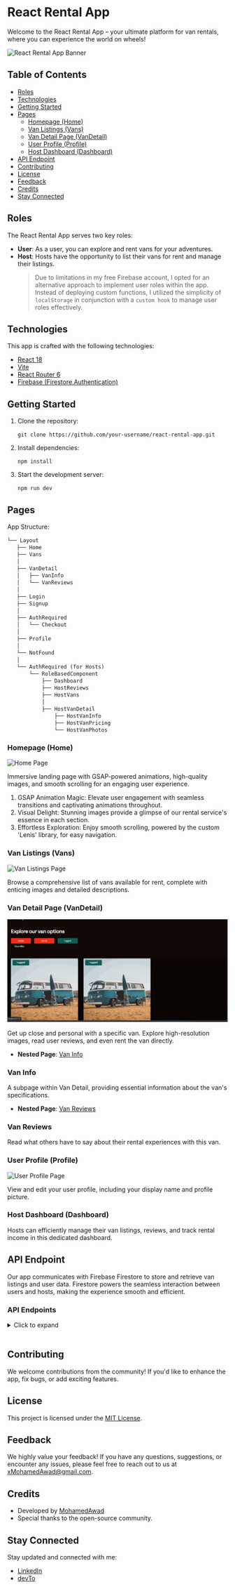 # React Rental App

Welcome to the React Rental App – your ultimate platform for van rentals, where you can experience the world on wheels!

![React Rental App Banner](https://github.com/xMohamedAwad/rentalGifs/blob/main/full.gif)

## Table of Contents

- [Roles](#roles)
- [Technologies](#technologies)
- [Getting Started](#getting-started)
- [Pages](#pages)
  - [Homepage (Home)](#homepage-home)
  - [Van Listings (Vans)](#van-listings-vans)
  - [Van Detail Page (VanDetail)](#van-detail-page-vandetail)
  - [User Profile (Profile)](#user-profile-profile)
  - [Host Dashboard (Dashboard)](#host-dashboard-dashboard)
- [API Endpoint](#api-endpoint)
- [Contributing](#contributing)
- [License](#license)
- [Feedback](#feedback)
- [Credits](#credits)
- [Stay Connected](#stay-connected)

## Roles

The React Rental App serves two key roles:

- **User**: As a user, you can explore and rent vans for your adventures.
- **Host**: Hosts have the opportunity to list their vans for rent and manage their listings.
  > Due to limitations in my free Firebase account, I opted for an alternative approach to implement user roles within the app. Instead of deploying custom functions, I utilized the simplicity of `localStorage` in conjunction with a `custom hook` to manage user roles effectively.

## Technologies

This app is crafted with the following technologies:

- [React 18](https://reactjs.org/)
- [Vite](https://vitejs.dev/)
- [React Router 6](https://reactrouter.com/)
- [Firebase (Firestore,Authentication)](https://firebase.google.com/docs/firestore)

## Getting Started

1. Clone the repository:

   ```shell
   git clone https://github.com/your-username/react-rental-app.git
   ```

2. Install dependencies:

   ```shell
   npm install
   ```

3. Start the development server:

   ```shell
   npm run dev
   ```

## Pages

App Structure:

```
└── Layout
   ├── Home
   ├── Vans
   │
   ├── VanDetail
   │   ├── VanInfo
   │   └── VanReviews
   │
   ├── Login
   ├── Signup
   │
   ├── AuthRequired
   │   └── Checkout
   │
   ├── Profile
   │
   └── NotFound
   │
   └── AuthRequired (for Hosts)
       └── RoleBasedComponent
           ├── Dashboard
           ├── HostReviews
           ├── HostVans
           │
           ├── HostVanDetail
               ├── HostVanInfo
               ├── HostVanPricing
               └── HostVanPhotos

```

### Homepage (Home)

![Home Page](https://github.com/xMohamedAwad/rentalGifs/blob/main/Home.gif)

Immersive landing page with GSAP-powered animations, high-quality images, and smooth scrolling for an engaging user experience.

1. GSAP Animation Magic: Elevate user engagement with seamless transitions and captivating animations throughout.
2. Visual Delight: Stunning images provide a glimpse of our rental service's essence in each section.
3. Effortless Exploration: Enjoy smooth scrolling, powered by the custom 'Lenis' library, for easy navigation.

### Van Listings (Vans)

![Van Listings Page](https://github.com/xMohamedAwad/rentalGifs/blob/main/Vanlist.gif)

Browse a comprehensive list of vans available for rent, complete with enticing images and detailed descriptions.

### Van Detail Page (VanDetail)

![Van Detail Page](https://github.com/xMohamedAwad/rentalGifs/blob/main/VanItem.gif)

Get up close and personal with a specific van. Explore high-resolution images, read user reviews, and even rent the van directly.

- **Nested Page**: [Van Info](#van-info)

### Van Info

A subpage within Van Detail, providing essential information about the van's specifications.

- **Nested Page**: [Van Reviews](#van-reviews)

### Van Reviews

Read what others have to say about their rental experiences with this van.

### User Profile (Profile)

![User Profile Page](https://github.com/xMohamedAwad/rentalGifs/blob/main/Host.gif)

View and edit your user profile, including your display name and profile picture.

### Host Dashboard (Dashboard)

Hosts can efficiently manage their van listings, reviews, and track rental income in this dedicated dashboard.

## API Endpoint

Our app communicates with Firebase Firestore to store and retrieve van listings and user data. Firestore powers the seamless interaction between users and hosts, making the experience smooth and efficient.

### API Endpoints

<details>
<summary>Click to expand</summary>

#### Home

- [Welcome](#welcome)

---

#### Vans

- [Get All Vans](#get-all-vans)
- [Get Van by ID](#get-van-by-id)
- [Get Host Vans](#get-host-vans)
- [Get Host Van by ID](#get-host-van-by-id)
- [Add Van](#add-van)
- [Add Review](#add-review)
- [Get Van Reviews](#get-van-reviews)

---

#### Host

- [Get Host Reviews](#get-host-reviews)
- [Rent Van](#rent-van)
- [Get User Profile](#get-user-profile)
- [Update User Profile](#update-user-profile)

</details>
<br/>

## Contributing

We welcome contributions from the community! If you'd like to enhance the app, fix bugs, or add exciting features.

## License

This project is licensed under the [MIT License](LICENSE).

## Feedback

We highly value your feedback! If you have any questions, suggestions, or encounter any issues, please feel free to reach out to us at [xMohamedAwad@gmail.com](mailto:xMohamedAwad@gmail.com).

## Credits

- Developed by [MohamedAwad](https://muhammad-awad-portfolio.firebaseapp.com/en)
- Special thanks to the open-source community.

## Stay Connected

Stay updated and connected with me:

- [LinkedIn](https://www.linkedin.com/in/xmohamedawad/)
- [devTo](https://dev.to/xmohamedawad)

```

```
